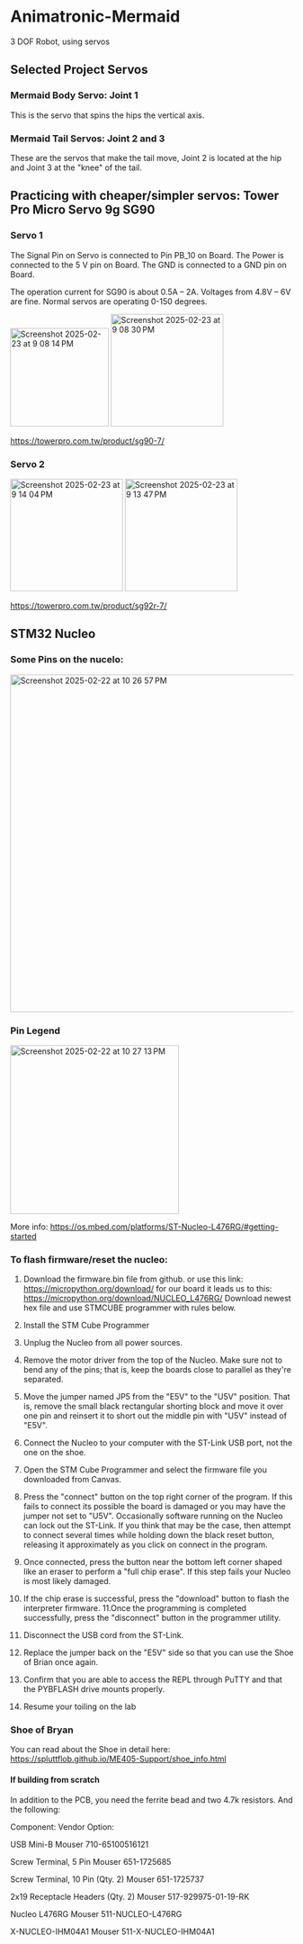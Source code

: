 # Animatronic-Mermaid

3 DOF Robot, using servos

## Selected Project Servos

### Mermaid Body Servo: Joint 1
This is the servo that spins the hips the vertical axis. 

### Mermaid Tail Servos: Joint 2 and 3
These are the servos that make the tail move, Joint 2 is located at the hip and Joint 3 at the "knee" of the tail. 

## Practicing with cheaper/simpler servos: Tower Pro Micro Servo 9g SG90

### Servo 1
The Signal Pin on Servo is connected to Pin PB_10 on Board. The Power is connected to the 5 V pin on Board. The GND is connected to a GND pin on Board.

The operation current for SG90 is about 0.5A – 2A.
Voltages from 4.8V – 6V are fine. Normal servos are operating 0-150 degrees.

<img width="175" alt="Screenshot 2025-02-23 at 9 08 14 PM" src="https://github.com/user-attachments/assets/99c4dfdf-c71c-44f9-b9e2-69e9279b0641" />
<img width="200" alt="Screenshot 2025-02-23 at 9 08 30 PM" src="https://github.com/user-attachments/assets/f52ddd58-81b4-46c2-a890-c1a06899d527" />

https://towerpro.com.tw/product/sg90-7/

### Servo 2

<img width="200" alt="Screenshot 2025-02-23 at 9 14 04 PM" src="https://github.com/user-attachments/assets/813d8137-bc73-41b1-abdf-e711012f410d" />
<img width="200" alt="Screenshot 2025-02-23 at 9 13 47 PM" src="https://github.com/user-attachments/assets/5800d577-4956-4150-9155-043784fcac21" />

https://towerpro.com.tw/product/sg92r-7/

## STM32 Nucleo 

### Some Pins on the nucelo:

<img width="600" alt="Screenshot 2025-02-22 at 10 26 57 PM" src="https://github.com/user-attachments/assets/e5246148-01ca-4951-902b-e763e58fa461" />

### Pin Legend

<img width="300" alt="Screenshot 2025-02-22 at 10 27 13 PM" src="https://github.com/user-attachments/assets/161ca3a7-b200-474e-be77-9ff7458edc8d" />

More info: https://os.mbed.com/platforms/ST-Nucleo-L476RG/#getting-started

### To flash firmware/reset the nucleo:
1. Download the firmware.bin file from github. or use this link:
https://micropython.org/download/
for our board it leads us to this:
https://micropython.org/download/NUCLEO_L476RG/ Download newest hex file and use STMCUBE programmer with rules below. 

3. Install the STM Cube Programmer
4. Unplug the Nucleo from all power sources.
5. Remove the motor driver from the top of the Nucleo. Make sure not to bend any of the pins; that is, keep the boards close to parallel as they're separated.
6. Move the jumper named JP5 from the "E5V" to the "U5V" position. That is, remove the small black rectangular shorting block and move it over one pin and reinsert it to short out the middle pin with "U5V" instead of "E5V".
7. Connect the Nucleo to your computer with the ST-Link USB port, not the one on the shoe.
8. Open the STM Cube Programmer and select the firmware file you downloaded from Canvas.
9. Press the "connect" button on the top right corner of the program. If this fails to connect its possible the board is damaged or you may have the jumper not set to "U5V".
Occasionally software running on the Nucleo can lock out the ST-Link. If you think that may be the case, then attempt to connect several times while holding down the black reset button, releasing it approximately as you click on connect in the program.
10. Once connected, press the button near the bottom left corner shaped like an eraser to perform a "full chip erase". If this step fails your Nucleo is most likely damaged.
11. If the chip erase is successful, press the "download" button to flash the interpreter firmware.
11.Once the programming is completed successfully, press the "disconnect" button in the programmer utility.
12. Disconnect the USB cord from the ST-Link.
13. Replace the jumper back on the "E5V" side so that you can use the Shoe of Brian once again.
14. Confirm that you are able to access the REPL through PuTTY and that the PYBFLASH drive mounts properly.
15. Resume your toiling on the lab

### Shoe of Bryan 
You can read about the Shoe in detail here: https://spluttflob.github.io/ME405-Support/shoe_info.html

#### If building from scratch
In addition to the PCB, you need the ferrite bead  and two 4.7k resistors. And the following: 

Component:
Vendor Option:

USB Mini-B
Mouser 710-65100516121

Screw Terminal, 5 Pin
Mouser 651-1725685

Screw Terminal, 10 Pin (Qty. 2)
Mouser 651-1725737

2x19 Receptacle Headers (Qty. 2)
Mouser 517-929975-01-19-RK

Nucleo L476RG
Mouser 511-NUCLEO-L476RG

X-NUCLEO-IHM04A1
Mouser 511-X-NUCLEO-IHM04A1

